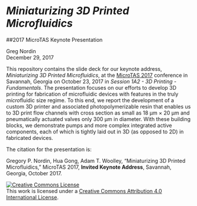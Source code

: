 # *Miniaturizing 3D Printed Microfluidics*
##2017 MicroTAS Keynote Presentation

Greg Nordin  
December 29, 2017

This repository contains the slide deck for our keynote address, *Miniaturizing 3D Printed Microfluidics*, at the [MicroTAS 2017](https://www.microtas2017.org) conference in Savannah, Georgia on October 23, 2017 in *Session 1A2 - 3D Printing - Fundamentals*. The presentation focuses on our efforts to develop 3D printing for fabrication of microfluidic devices with features in the truly *micro*fluidic size regime. To this end, we report the development of a custom 3D printer and associated photopolymerizable resin that enables us to 3D print flow channels with cross section as small as 18 &mu;m &times; 20 &mu;m and pneumatically actuated valves only 300 &mu;m in diameter. With these building blocks, we demonstrate pumps and more complex integrated active components, each of which is tightly laid out in 3D (as opposed to 2D) in fabricated devices. 

The citation for the presentation is:

Gregory P. Nordin, Hua Gong, Adam T. Woolley, “Miniaturizing 3D Printed Microfluidics,” MicroTAS 2017, **Invited Keynote Address**, Savannah, Georgia, October 2017. 

<a rel="license" href="http://creativecommons.org/licenses/by/4.0/"><img alt="Creative Commons License" style="border-width:0" src="https://i.creativecommons.org/l/by/4.0/88x31.png" /></a><br />This work is licensed under a <a rel="license" href="http://creativecommons.org/licenses/by/4.0/">Creative Commons Attribution 4.0 International License</a>.
